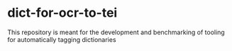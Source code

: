 # dict-for-ocr-to-tei
This repository is meant for the development and benchmarking of tooling for automatically tagging dictionaries 
